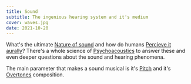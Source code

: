 ```yaml
---
title: Sound
subtitle: The ingenious hearing system and it's medium
cover: waves.jpg
date: 2021-10-20
---
```


What's the ultimate [Nature of sound](./nature/index.md) and how do humans [Percieve it aurally](./hearing/index.md)? There's a whole science of [Psychoacoustics](./psychoacoustics/index.md) to answer these and even deeper questions about the sound and hearing phenomena. 

The main parameter that makes a sound musical is it's [Pitch](./pitch/index.md) and it's [Overtones](./timbre/index.md) composition.